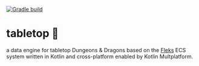 [![Gradle build](https://github.com/covercash2/tabletop/actions/workflows/gradle.yml/badge.svg)](https://github.com/covercash2/tabletop/actions/workflows/gradle.yml)

# tabletop 🎲

a data engine for tabletop Dungeons & Dragons based on the [Fleks](TODO) ECS system written in Kotlin and cross-platform enabled by Kotlin Multplatform.
